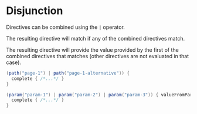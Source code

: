 # Disjunction

Directives can be combined using the `|` operator.

The resulting directive will match if any of the combined directives match.

The resulting directive will provide the value provided by the first of the combined directives
that matches (other directives are not evaluated in that case).

```scala
(path("page-1") | path("page-1-alternative")) { 
  complete { /*...*/ } 
}
```

```scala
(param("param-1") | param("param-2") | param("param-3")) { valueFromParam1or2or3 =>  
  complete { /*...*/ } 
}
```
